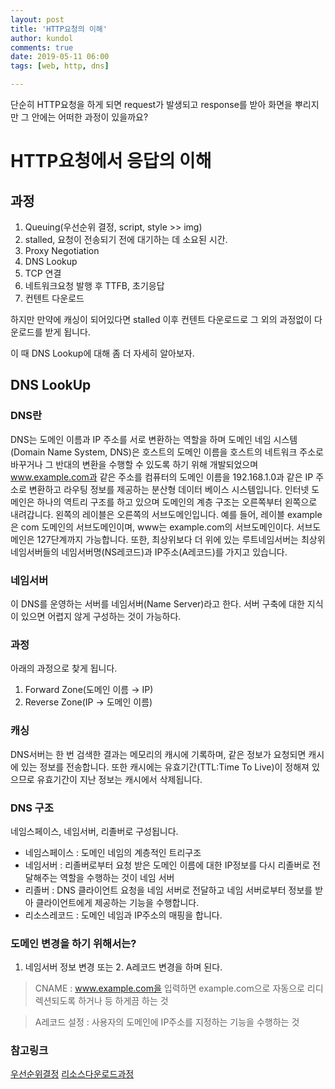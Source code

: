 ```yaml
---
layout: post
title: 'HTTP요청의 이해'
author: kundol
comments: true
date: 2019-05-11 06:00
tags: [web, http, dns]

---   
```

단순히 HTTP요청을 하게 되면 request가 발생되고 response를 받아 화면을 뿌리지만 그 안에는 어떠한 과정이 있을까요? 

# HTTP요청에서 응답의 이해
## 과정 
1. Queuing(우선순위 결정, script, style >> img)
2. stalled, 요청이 전송되기 전에 대기하는 데 소요된 시간.
3. Proxy Negotiation
4. DNS Lookup
5. TCP 연결
6. 네트워크요청 발행 후 TTFB, 초기응답
7. 컨텐트 다운로드

하지만 만약에 캐싱이 되어있다면 stalled 이후 컨텐트 다운로드로 그 외의 과정없이 다운로드를 받게 됩니다.  

이 때 DNS Lookup에 대해 좀 더 자세히 알아보자.
## DNS LookUp
### DNS란
DNS는 도메인 이름과 IP 주소를 서로 변환하는 역할을 하며 도메인 네임 시스템(Domain Name System, DNS)은 호스트의 도메인 이름을 호스트의 네트워크 주소로 바꾸거나 그 반대의 변환을 수행할 수 있도록 하기 위해 개발되었으며 www.example.com과 같은 주소를 컴퓨터의 도메인 이름을 192.168.1.0과 같은 IP 주소로 변환하고 라우팅 정보를 제공하는 분산형 데이터 베이스 시스템입니다. 인터넷 도메인은 하나의 역트리 구조를 하고 있으며 도메인의 계층 구조는 오른쪽부터 왼쪽으로 내려갑니다. 왼쪽의 레이블은 오른쪽의 서브도메인입니다.
예를 들어, 레이블 example은 com 도메인의 서브도메인이며, www는 example.com의 서브도메인이다. 서브도메인은 127단계까지 가능합니다. 
또한, 최상위보다 더 위에 있는 루트네임서버는 최상위네임서버들의 네임서버명(NS레코드)과 IP주소(A레코드)를 가지고 있습니다. 

### 네임서버
이 DNS를 운영하는 서버를 네임서버(Name Server)라고 한다. 서버 구축에 대한 지식이 있으면 어렵지 않게 구성하는 것이 가능하다.  

### 과정
아래의 과정으로 찾게 됩니다. 
1. Forward Zone(도메인 이름 → IP)
2. Reverse Zone(IP → 도메인 이름)  

### 캐싱 
DNS서버는 한 번 검색한 결과는 메모리의 캐시에 기록하며, 같은 정보가 요청되면 캐시에 있는 정보를 전송합니다. 또한 캐시에는 유효기간(TTL:Time To Live)이 정해져 있으므로 유효기간이 지난 정보는 캐시에서 삭제됩니다. 
 
### DNS 구조
네임스페이스, 네임서버, 리졸버로 구성됩니다. 
 - 네임스페이스 : 도메인 네임의 계층적인 트리구조
 - 네임서버 : 리졸버로부터 요청 받은 도메인 이름에 대한 IP정보를 다시 리졸버로 전달해주는 역할을 수행하는 것이 네임 서버
 - 리졸버 : DNS 클라이언트 요청을 네임 서버로 전달하고 네임 서버로부터 정보를 받아 클라이언트에게 제공하는 기능을 수행합니다. 
 - 리소스레코드 : 도메인 네임과 IP주소의 매핑을 합니다. 

### 도메인 변경을 하기 위해서는?  
1. 네임서버 정보 변경 또는 2. A레코드 변경을 하며 된다. 

 > CNAME : www.example.com을 입력하면 example.com으로 자동으로 리디렉션되도록 하거나 등 하게끔 하는 것

 > A레코드 설정 : 사용자의 도메인에 IP주소를 지정하는 기능을 수행하는 것 

### 참고링크 
[우선순위결정](https://developers.google.com/web/fundamentals/performance/resource-prioritization)
[리소스다운로드과정](https://developers.google.com/web/tools/chrome-devtools/network/understanding-resource-timing)

 